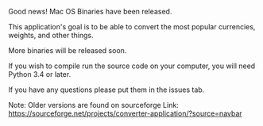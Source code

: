 Good news! Mac OS Binaries have been released.

This application's goal is to be able to convert the most popular currencies, weights, and other things.

More binaries will be released soon.

If you wish to compile run the source code on your computer, you will need Python 3.4 or later.

If you have any questions please put them in the issues tab.

Note: Older versions are found on sourceforge
Link: https://sourceforge.net/projects/converter-application/?source=navbar